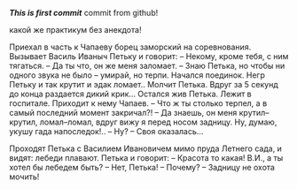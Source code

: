 ***This is first commit***
commit from github!

какой же практикум без анекдота!

Приехал в часть к Чапаеву борец заморский на соревнования. Вызывает Василь Иваныч Петьку и говорит:
– Некому, кроме тебя, с ним тягаться.
– Да ты что, он же меня заломает.
– Знаю Петька, но чтобы ни одного звука не было – умирай, но терпи.
Начался поединок. Негр Петьку и так крутит и эдак ломает.. Молчит Петька. Вдруг за 5 секунд до конца раздается дикий крик… Остался жив Петька. Лежит в госпитале. Приходит к нему Чапаев.
– Что ж ты столько терпел, а в самый последний момент закричал?!
– Да знаешь, он меня крутил–крутил, ломал–ломал, вдруг вижу я перед носом задницу. Ну, думаю, укушу гада напоследок!..
– Ну?
– Своя оказалась…


Проходят Петька с Василием Ивановичем мимо пруда Летнего сада, и видят: лебеди плавают. Петька и говорит:
– Красота то какая! В.И., а ты хотел бы лебедем быть?
– Нет, Петька!
– Почему?
– Задницу не охота мочить!